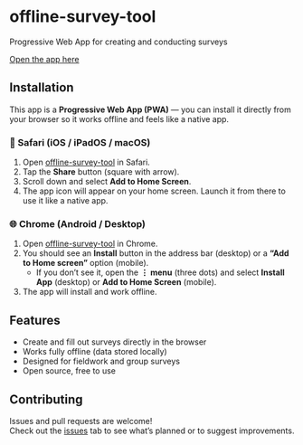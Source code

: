 # offline-survey-tool
Progressive Web App for creating and conducting surveys

[Open the app here](https://kalegd.github.io/offline-survey-tool/)

## Installation

This app is a **Progressive Web App (PWA)** — you can install it directly from your browser so it works offline and feels like a native app.

### 📱 Safari (iOS / iPadOS / macOS)
1. Open [offline-survey-tool](https://kalegd.github.io/offline-survey-tool/) in Safari.  
2. Tap the **Share** button (square with arrow).  
3. Scroll down and select **Add to Home Screen**.  
4. The app icon will appear on your home screen. Launch it from there to use it like a native app.  

### 🌐 Chrome (Android / Desktop)
1. Open [offline-survey-tool](https://kalegd.github.io/offline-survey-tool/) in Chrome.  
2. You should see an **Install** button in the address bar (desktop) or a **“Add to Home screen”** option (mobile).  
   - If you don’t see it, open the **⋮ menu** (three dots) and select **Install App** (desktop) or **Add to Home Screen** (mobile).  
3. The app will install and work offline.  

## Features
- Create and fill out surveys directly in the browser  
- Works fully offline (data stored locally)  
- Designed for fieldwork and group surveys  
- Open source, free to use  

## Contributing
Issues and pull requests are welcome!  
Check out the [issues](https://github.com/kalegd/offline-survey-tool/issues) tab to see what’s planned or to suggest improvements.
